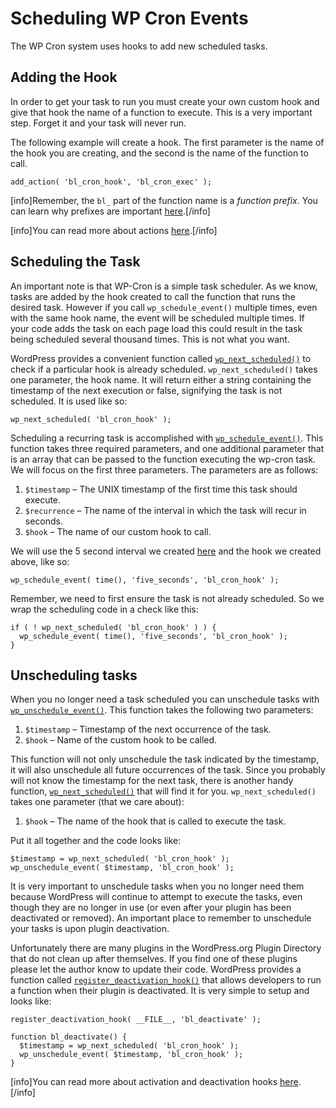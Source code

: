 # Scheduling WP Cron Events

The WP Cron system uses hooks to add new scheduled tasks.

## Adding the Hook

In order to get your task to run you must create your own custom hook and give that hook the name of a function to execute. This is a very important step. Forget it and your task will never run.

The following example will create a hook. The first parameter is the name of the hook you are creating, and the second is the name of the function to call.

```
add_action( 'bl_cron_hook', 'bl_cron_exec' );
```

[info]Remember, the `bl_` part of the function name is a _function prefix_. You can learn why prefixes are important [here](https://developer.wordpress.org/plugins/plugin-basics/best-practices/#prefix-everything).[/info]

[info]You can read more about actions [here](https://developer.wordpress.org/plugins/hooks/actions/).[/info]

## Scheduling the Task

An important note is that WP-Cron is a simple task scheduler. As we know, tasks are added by the hook created to call the function that runs the desired task. However if you call `wp_schedule_event()` multiple times, even with the same hook name, the event will be scheduled multiple times. If your code adds the task on each page load this could result in the task being scheduled several thousand times. This is not what you want.

WordPress provides a convenient function called [`wp_next_scheduled()`](https://developer.wordpress.org/reference/functions/wp_next_scheduled/) to check if a particular hook is already scheduled. `wp_next_scheduled()` takes one parameter, the hook name. It will return either a string containing the timestamp of the next execution or false, signifying the task is not scheduled. It is used like so:

```
wp_next_scheduled( 'bl_cron_hook' );
```

Scheduling a recurring task is accomplished with [`wp_schedule_event()`](https://developer.wordpress.org/reference/functions/wp_schedule_event/). This function takes three required parameters, and one additional parameter that is an array that can be passed to the function executing the wp-cron task. We will focus on the first three parameters. The parameters are as follows:

1. `$timestamp` – The UNIX timestamp of the first time this task should execute.
2. `$recurrence` – The name of the interval in which the task will recur in seconds.
3. `$hook` – The name of our custom hook to call.

We will use the 5 second interval we created [here](https://developer.wordpress.org/plugins/cron/understanding-wp-cron-scheduling/) and the hook we created above, like so:

```
wp_schedule_event( time(), 'five_seconds', 'bl_cron_hook' );
```

Remember, we need to first ensure the task is not already scheduled. So we wrap the scheduling code in a check like this:

```
if ( ! wp_next_scheduled( 'bl_cron_hook' ) ) {
  wp_schedule_event( time(), 'five_seconds', 'bl_cron_hook' );
}
```

## Unscheduling tasks

When you no longer need a task scheduled you can unschedule tasks with [`wp_unschedule_event()`](https://developer.wordpress.org/reference/functions/wp_unschedule_event/). This function takes the following two parameters:

1. `$timestamp` – Timestamp of the next occurrence of the task.
2. `$hook` – Name of the custom hook to be called.

This function will not only unschedule the task indicated by the timestamp, it will also unschedule all future occurrences of the task. Since you probably will not know the timestamp for the next task, there is another handy function, [`wp_next_scheduled()`](https://developer.wordpress.org/reference/functions/wp_next_scheduled/) that will find it for you. `wp_next_scheduled()` takes one parameter (that we care about):

1. `$hook` – The name of the hook that is called to execute the task.

Put it all together and the code looks like:

```
$timestamp = wp_next_scheduled( 'bl_cron_hook' );
wp_unschedule_event( $timestamp, 'bl_cron_hook' );
```

It is very important to unschedule tasks when you no longer need them because WordPress will continue to attempt to execute the tasks, even though they are no longer in use (or even after your plugin has been deactivated or removed). An important place to remember to unschedule your tasks is upon plugin deactivation.

Unfortunately there are many plugins in the WordPress.org Plugin Directory that do not clean up after themselves. If you find one of these plugins please let the author know to update their code. WordPress provides a function called [`register_deactivation_hook()`](https://developer.wordpress.org/reference/functions/register_deactivation_hook/) that allows developers to run a function when their plugin is deactivated. It is very simple to setup and looks like:

```
register_deactivation_hook( __FILE__, 'bl_deactivate' ); 

function bl_deactivate() {
  $timestamp = wp_next_scheduled( 'bl_cron_hook' );
  wp_unschedule_event( $timestamp, 'bl_cron_hook' );
}
```

[info]You can read more about activation and deactivation hooks [here](https://developer.wordpress.org/plugins/plugin-basics/activation-deactivation-hooks/).[/info]